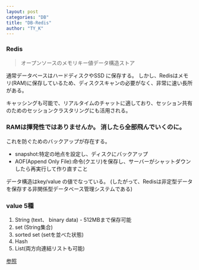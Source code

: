 ```yaml
---
layout: post
categories: "DB"
title: "DB-Redis"
author: "TY_K"
---
```


### Redis

> オープンソースのメモリキー値データ構造ストア

通常データベースはハードディスクやSSD に保存する。 しかし、Redisはメモリ(RAM)に保存しているため、ディスクスキャンの必要がなく、非常に速い長所がある。

キャッシングも可能で、リアルタイムのチャットに適しており、セッション共有のためのセッションクラスタリングにも活用される。

### RAMは揮発性ではありませんか。 消したら全部飛んでいくのに。

これを防ぐためのバックアップが存在する。

* snapshot:特定の地点を設定し、ディスクにバックアップ
* AOF(Append Only File):命令(クエリ)を保存し、サーバーがシャットダウンしたら再実行して作り直すこと

データ構造はkey/value の値でなっている。 (したがって、Redisは非定型データを保存する非関係型データベース管理システムである)

### value 5種

1. String (text、 binary data) - 512MBまで保存可能
2. set (String集合)
3. sorted set (setを並べた状態)
4. Hash
5. List(両方向連結リストも可能)

[参照][Redis]

[Redis]: https://github.com/gyoogle/tech-interview-for-developer/blob/master/Computer%20Science/Database/Redis.md "Redis"